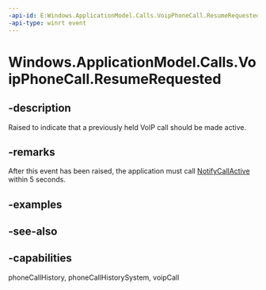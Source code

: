 ```yaml
---
-api-id: E:Windows.ApplicationModel.Calls.VoipPhoneCall.ResumeRequested
-api-type: winrt event
---
```


<!-- Event syntax
public event Windows.Foundation.TypedEventHandler ResumeRequested<Windows.ApplicationModel.Calls.VoipPhoneCall,  Windows.ApplicationModel.Calls.CallStateChangeEventArgs>
-->

# Windows.ApplicationModel.Calls.VoipPhoneCall.ResumeRequested

## -description
Raised to indicate that a previously held VoIP call should be made active.

## -remarks
After this event has been raised, the application must call [NotifyCallActive](voipphonecall_notifycallactive_97340177.md) within 5 seconds.

## -examples

## -see-also

## -capabilities
phoneCallHistory, phoneCallHistorySystem, voipCall
